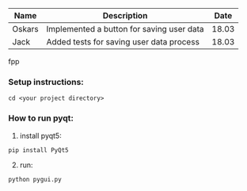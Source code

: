 


| Name | Description | Date |
|------|-------------|------|
| Oskars | Implemented a button for saving user data| 18.03 |
| Jack | Added tests for saving user data process | 18.03 |








fpp


### Setup instructions:
```
cd <your project directory>
```

### How to run pyqt:
1) install pyqt5:
```
pip install PyQt5
```
2) run:
```
python pygui.py
```





